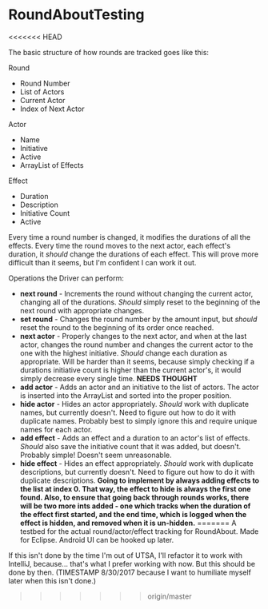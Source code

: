 # RoundAboutTesting
<<<<<<< HEAD

The basic structure of how rounds are tracked goes like this:

Round
* Round Number
* List of Actors
* Current Actor
* Index of Next Actor
  
Actor
* Name
* Initiative
* Active
* ArrayList of Effects
  
Effect
* Duration
* Description
* Initiative Count
* Active

Every time a round number is changed, it modifies the durations of all the effects. Every time the round moves to the next actor, each effect's duration, it _should_ change the durations of each effect. This will prove more difficult than it seems, but I'm confident I can work it out.

Operations the Driver can perform:
* __next round__ - Increments the round without changing the current actor, changing all of the durations. _Should_ simply reset to the beginning of the next round with appropriate changes.
* __set round__ - Changes the round number by the amount input, but _should_ reset the round to the beginning of its order once reached.
* __next actor__ - Properly changes to the next actor, and when at the last actor, changes the round number and changes the current actor to the one with the highest initiative. _Should_ change each duration as appropriate. Will be harder than it seems, because simply checking if a durations initiative count is higher than the current actor's, it would simply decrease every single time. __NEEDS THOUGHT__
* __add actor__ - Adds an actor and an initiative to the list of actors. The actor is inserted into the ArrayList and sorted into the proper position.
* __hide actor__ - Hides an actor appropriately. _Should_ work with duplicate names, but currently doesn't. Need to figure out how to do it with duplicate names. Probably best to simply ignore this and require unique names for each actor.
* __add effect__ - Adds an effect and a duration to an actor's list of effects. _Should_ also save the initiative count that it was added, but doesn't. Probably simple! Doesn't seem unreasonable.
* __hide effect__ - Hides an effect appropriately. _Should_ work with duplicate descriptions, but currently doesn't. Need to figure out how to do it with duplicate descriptions. __Going to implement by always adding effects to the list at index 0. That way, the effect to hide is always the first one found. Also, to ensure that going back through rounds works, there will be two more ints added - one which tracks when the duration of the effect first started, and the end time, which is logged when the effect is hidden, and removed when it is un-hidden.__
=======
A testbed for the actual round/actor/effect tracking for RoundAbout. Made for Eclipse. Android UI can be hooked up later.

If this isn't done by the time I'm out of UTSA, I'll refactor it to work with IntelliJ, because... that's what I prefer working with now. But this should be done by then. (TIMESTAMP 8/30/2017 because I want to humiliate myself later when this isn't done.)
>>>>>>> origin/master

